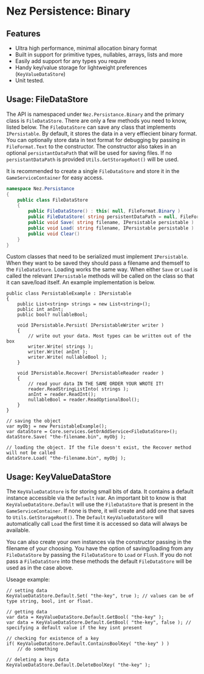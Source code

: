 Nez Persistence: Binary
==========

## Features

* Ultra high performance, minimal allocation binary format
* Built in support for primitive types, nullables, arrays, lists and more
* Easily add support for any types you require
* Handy key/value storage for lightweight preferences (`KeyValueDataStore`)
* Unit tested.


## Usage: FileDataStore

The API is namespaced under `Nez.Persistance.Binary` and the primary class is `FileDataStore`. There are only a few methods you need to know, listed below. The `FileDataStore` can save any class that implements `IPersistable`. By default, it stores the data in a very effiecient binary format. You can optionally store data in text format for debugging by passing in `FileFormat.Text` to the constructor. The constructor also takes in an optional `persistantDataPath` that will be used for saving files. If no `persistantDataPath` is provided `Utils.GetStorageRoot()` will be used.

It is recommended to create a single `FileDataStore` and store it in the `GameServiceContainer` for easy access.

```csharp
namespace Nez.Persistance
{
	public class FileDataStore
	{
		public FileDataStore() : this( null, FileFormat.Binary )
		public FileDataStore( string persistentDataPath = null, FileFormat fileFormat = FileFormat.Binary )
		public void Save( string filename, IPersistable persistable )
		public void Load( string filename, IPersistable persistable )
		public void Clear()
	}
}
```

Custom classes that need to be serialized must implement `IPersistable`. When they want to be saved they should pass a filename and themself to the `FileDataStore`. Loading works the same way. When either `Save` or `Load` is called the relevant `IPersistable` methods will be called on the class so that it can save/load itself. An example implementation is below.

```
public class PersistableExample : IPersistable
{
	public List<string> strings = new List<string>();
	public int anInt;
	public bool? nullableBool;

	void IPersistable.Persist( IPersistableWriter writer )
	{
		// write out your data. Most types can be written out of the box
		writer.Write( strings );
		writer.Write( anInt );
		writer.Write( nullableBool );
	}

	void IPersistable.Recover( IPersistableReader reader )
	{
		// read your data IN THE SAME ORDER YOUR WROTE IT!
		reader.ReadStringListInto( strings );
		anInt = reader.ReadInt();
		nullableBool = reader.ReadOptionalBool();
	}
}

// saving the object
var myObj = new PersistableExample();
var dataStore = Core.services.GetOrAddService<FileDataStore>();
dataStore.Save( "the-filename.bin", myObj );

// loading the object. If the file doesn't exist, the Recover method will not be called
dataStore.Load( "the-filename.bin", myObj );
```


## Usage: KeyValueDataStore

The `KeyValueDataStore` is for storing small bits of data. It contains a default instance accessible via the `Default` ivar. An important bit to know is that `KeyValueDataStore.Default` will use the `FileDataStore` that is present in the `GameServiceContainer`. If none is there, it will create and add one that saves to `Utils.GetStorageRoot()`. The `Default` `KeyValueDataStore` will automatically call `Load` the first time it is accessed so data will always be available.

You can also create your own instances via the constructor passing in the filename of your choosing. You have the option of saving/loading from any `FileDataStore` by passing the `FileDataStore` to `Load` or `Flush`. If you do not pass a `FileDataStore` into these methods the default `FileDataStore` will be used as in the case above.

Useage example:

```
// setting data
KeyValueDataStore.Default.Set( "the-key", true ); // values can be of type string, bool, int or float.

// getting data
var data = KeyValueDataStore.Default.GetBool( "the-key" );
var data = KeyValueDataStore.Default.GetBool( "the-key", false ); // specifying a default value if the key isnt present

// checking for existence of a key
if( KeyValueDataStore.Default.ContainsBoolKey( "the-key" ) )
	// do something
	
// deleting a keys data
KeyValueDataStore.Default.DeleteBoolKey( "the-key" );
```
